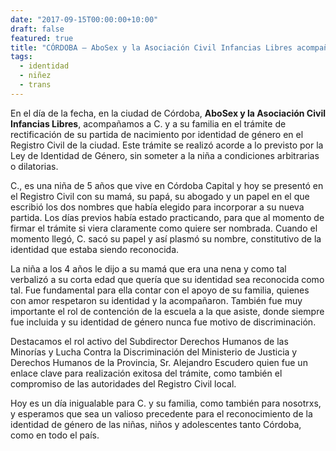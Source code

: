 ```yaml
---
date: "2017-09-15T00:00:00+10:00"
draft: false
featured: true
title: "CÓRDOBA – AboSex y la Asociación Civil Infancias Libres acompañaron a una nena de 5 años en la rectificación registral conforme a su identidad de género"
tags: 
  - identidad
  - niñez
  - trans
---
```


En el día de la fecha, en la ciudad de Córdoba, **AboSex y la Asociación Civil Infancias Libres**, acompañamos a C. y a su familia en el trámite de rectificación de su partida de nacimiento por identidad de género en el Registro Civil de la ciudad. Este trámite se realizó acorde a lo previsto por la Ley de Identidad de Género, sin someter a la niña a condiciones arbitrarias o dilatorias.

C., es una niña de 5 años que vive en Córdoba Capital y hoy se presentó en el Registro Civil con su mamá, su papá, su abogado y un papel en el que escribió los dos nombres que había elegido para incorporar a su nueva partida. Los días previos había estado practicando, para que al momento de firmar el trámite si viera claramente como quiere ser nombrada. Cuando el momento llegó, C. sacó su papel y así plasmó su nombre, constitutivo de la identidad que estaba siendo reconocida.

La niña a los 4 años le dijo a su mamá que era una nena y como tal verbalizó a su corta edad que quería que su identidad sea reconocida como tal. Fue fundamental para ella contar con el apoyo de su familia, quienes con amor respetaron su identidad y la acompañaron. También fue muy importante el rol de contención de la escuela a la que asiste, donde siempre fue incluida y su identidad de género nunca fue motivo de discriminación.

Destacamos el rol activo del Subdirector Derechos Humanos de las Minorías y Lucha Contra la Discriminación del Ministerio de Justicia y Derechos Humanos de la Provincia,  Sr. Alejandro Escudero quien fue un enlace clave para realización exitosa del trámite, como también el compromiso de las autoridades del Registro Civil local.

Hoy es un día inigualable para C. y su familia, como también para nosotrxs, y esperamos que sea un valioso precedente para el reconocimiento de la identidad de género de las niñas, niños y adolescentes tanto Córdoba, como en todo el país.
 